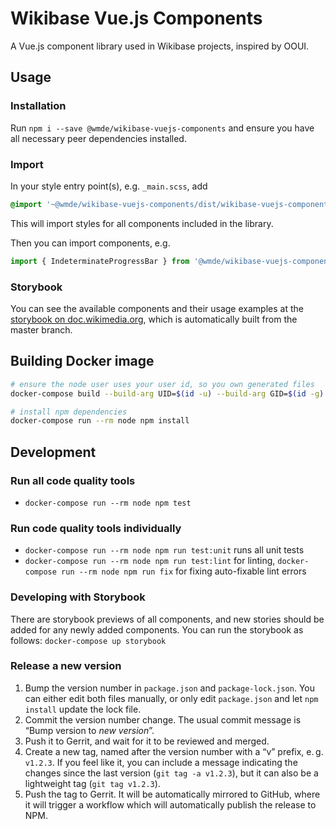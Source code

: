 # Wikibase Vue.js Components

A Vue.js component library used in Wikibase projects, inspired by OOUI.

## Usage

### Installation
Run `npm i --save @wmde/wikibase-vuejs-components` and ensure you have all necessary peer dependencies installed.

### Import
In your style entry point(s), e.g. `_main.scss`, add
```scss
@import '~@wmde/wikibase-vuejs-components/dist/wikibase-vuejs-components.css';
```
This will import styles for all components included in the library.

Then you can import components, e.g.
```js
import { IndeterminateProgressBar } from '@wmde/wikibase-vuejs-components';
```

### Storybook
You can see the available components and their usage examples at the [storybook on doc.wikimedia.org](https://doc.wikimedia.org/wikibase-vuejs-components/master/ui/),
which is automatically built from the master branch.

## Building Docker image
```sh
# ensure the node user uses your user id, so you own generated files
docker-compose build --build-arg UID=$(id -u) --build-arg GID=$(id -g) node

# install npm dependencies
docker-compose run --rm node npm install
```

## Development

### Run all code quality tools
* `docker-compose run --rm node npm test`

### Run code quality tools individually
* `docker-compose run --rm node npm run test:unit` runs all unit tests
* `docker-compose run --rm node npm run test:lint` for linting, `docker-compose run --rm node npm run fix` for fixing auto-fixable lint errors

### Developing with Storybook
There are storybook previews of all components, and new stories should be added for any newly added components. You can run the storybook as follows:
`docker-compose up storybook`

### Release a new version

1. Bump the version number in `package.json` and `package-lock.json`.
   You can either edit both files manually,
   or only edit `package.json` and let `npm install` update the lock file.
2. Commit the version number change.
   The usual commit message is “Bump version to *new version*”.
3. Push it to Gerrit, and wait for it to be reviewed and merged.
4. Create a new tag, named after the version number with a “v” prefix, e. g. `v1.2.3`.
   If you feel like it, you can include a message
   indicating the changes since the last version (`git tag -a v1.2.3`),
   but it can also be a lightweight tag (`git tag v1.2.3`).
5. Push the tag to Gerrit.
   It will be automatically mirrored to GitHub,
   where it will trigger a workflow which will automatically publish the release to NPM.
